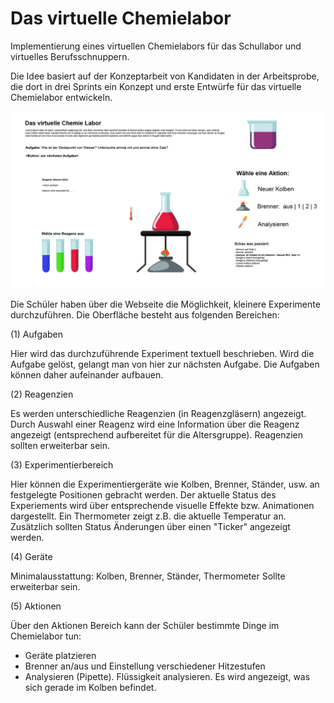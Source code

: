 # Das virtuelle Chemielabor

Implementierung eines virtuellen Chemielabors für das Schullabor und virtuelles Berufsschnuppern.

Die Idee basiert auf der Konzeptarbeit von Kandidaten in der Arbeitsprobe, die dort in drei Sprints ein Konzept und erste Entwürfe für das virtuelle Chemielabor entwickeln.

![UI Prototyp](screen-mockup/UI_Prototyp.png)



Die Schüler haben über die Webseite die Möglichkeit, kleinere Experimente durchzuführen. Die Oberfläche besteht aus folgenden Bereichen:

(1) Aufgaben

Hier wird das durchzuführende Experiment textuell beschrieben. Wird die Aufgabe gelöst, gelangt man von hier zur nächsten Aufgabe. Die Aufgaben können daher aufeinander aufbauen.

(2) Reagenzien

Es werden unterschiedliche Reagenzien (in Reagenzgläsern) angezeigt. Durch Auswahl einer Reagenz wird eine Information über die Reagenz angezeigt (entsprechend aufbereitet für die Altersgruppe).
Reagenzien sollten erweiterbar sein. 

(3) Experimentierbereich

Hier können die Experimentiergeräte wie Kolben, Brenner, Ständer, usw. an festgelegte Positionen gebracht werden. Der aktuelle Status des Experiements wird über entsprechende visuelle Effekte bzw. Animationen dargestellt.
Ein Thermometer zeigt z.B. die aktuelle Temperatur an. Zusätzlich sollten Status Änderungen über einen "Ticker" angezeigt werden.

(4) Geräte

Minimalausstattung: Kolben, Brenner, Ständer, Thermometer
Sollte erweiterbar sein. 

(5) Aktionen

Über den Aktionen Bereich kann der Schüler bestimmte Dinge im Chemielabor tun:
- Geräte platzieren
- Brenner an/aus und Einstellung verschiedener Hitzestufen
- Analysieren (Pipette). Flüssigkeit analysieren. Es wird angezeigt, was sich gerade im Kolben befindet. 
